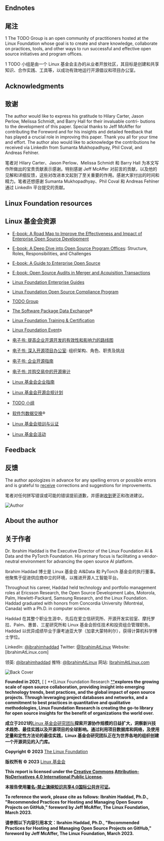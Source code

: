## Endnotes 
## 尾注

 1 The TODO Group is an open community of practitioners hosted at the Linux Foundation whose goal is to create and share knowledge, collaborate on practices, tools, and other ways to run successful and effective open source initiatives and program offices.

 1 TODO 小组是由一个 Linux 基金会主办的从业者开放社区，其目标是创建和共享知识、合作实践、工具等，以成功有效地运行开源倡议和项目办公室。

## Acknowledgments
## 致谢

 The author would like to express his gratitude to Hilary Carter, Jason Perlow, Melissa Schmidt, and Barry Hall for their invaluable contri- butions to the development of this paper. Special thanks to Jeff McAffer for contributing the Foreword and for his insights and detailed feedback that has played a crucial role in improving this paper. Thank you all for your time and effort. The author also would like to acknowledge the contributions he received via LinkedIn from Sumanta Mukhopadhyay, Phil Coval, and Andreas Fehlner.

 笔者对 Hilary Carter、Jason Perlow、Melissa Schmidt 和 Barry Hall 为本文写作所做出的宝贵贡献表示感谢。特别感谢 Jeff McAffer 对前言的贡献，以及他的见解和详细反馈，这些对改进本文起到了至关重要的作用。感谢大家付出的时间和精力。笔者还想感谢 Sumanta Mukhopadhyay、Phil Coval 和 Andreas Fehlner 通过 LinkedIn 平台提交的贡献。

## Linux Foundation resources
## Linux 基金会资源

- [E-book: A Road Map to Improve the Effectiveness and Impact of Enterprise Open Source Development](https://www.linuxfoundation.org/research/improving-enterprise-os-dev)

- [E-book: A Deep Dive into Open Source Program Offices](https://www.linuxfoundation.org/tools/a-deep-dive-into-open-source-program-offices/): Structure, Roles, Responsibilities, and Challenges

- [E-book: A Guide to Enterprise Open Source ](https://linuxfoundation.org/tools/guide-to-enterprise-open-source/)

- [E-book: Open Source Audits in Merger and Acquisition Transactions](https://www.linuxfoundation.org/resources/open-source-audits-merger-acquisition-transactions/)

- [Linux Foundation Enterprise Guides](https://www.linuxfoundation.org/resources/open-source-guides/)

- [Linux Foundation Open Source Compliance Program](https://compliance.linuxfoundation.org/)

- [TODO Group](http://todogroup.org/)

- [The Software Package Data Exchange](https://spdx.dev/)®

- [Linux Foundation Training & Certification](https://training.linuxfoundation.org/)

- [Linux Foundation Event](https://events.linuxfoundation.org/)s

- [电子书: 提高企业开源开发的有效性和影响力的路线图](https://www.linuxfoundation.org/research/improving-enterprise-os-dev)

- [电子书: 深入开源项目办公室](https://www.linuxfoundation.org/tools/a-deep-dive-into-open-source-program-offices/): 组织架构、角色、职责及挑战

- [电子书: 企业开源指南](https://linuxfoundation.org/tools/guide-to-enterprise-open-source/)

- [电子书: 并购交易中的开源审计](https://www.linuxfoundation.org/resources/open-source-audits-merger-acquisition-transactions/)

- [Linux 基金会企业指南](https://www.linuxfoundation.org/resources/open-source-guides/)

- [Linux 基金会开源合规计划](https://compliance.linuxfoundation.org/)

- [TODO 小组](http://todogroup.org/)

- [软件包数据交换](https://spdx.dev/)®

- [Linux 基金会培训与认证](https://training.linuxfoundation.org/)

- [Linux 基金会活动](https://events.linuxfoundation.org/)

## Feedback
## 反馈

 The author apologizes in advance for any spelling errors or possible errors and is grateful to [receive](https://www.ibrahimatlinux.com/collaboration/) corrections and suggestions for improvements.

 笔者对任何拼写错误或可能的错误提前道歉，并感谢[收到](https://www.ibrahimatlinux.com/collaboration/)更正和改进建议。

![Author](./images/author.png)

## About the author
## 关于作者

Dr. Ibrahim Haddad is the Executive Director of the Linux Foundation AI & Data and the PyTorch Foundation. His primary focus is facilitating a vendor-neutral environment for advancing the open source AI platform.

Ibrahim Haddad 博士是 Linux 基金会 AI&Data 和 PyTorch 基金会的执行董事。他聚焦于促进供应商中立的环境，以推进开源人工智能平台。

 Throughout his career, Haddad held technology and portfolio management roles at Ericsson Research, the Open Source Development Labs, Motorola, Palm, Hewlett-Packard, Samsung Research, and the Linux Foundation. Haddad graduated with honors from Concordia University (Montréal, Canada) with a Ph.D. in computer science.

 Haddad 在其整个职业生涯中，先后在爱立信研究所、开源开发实验室、摩托罗拉、Palm、惠普、三星研究所和 Linux 基金会担任技术和投资组合管理职务。Haddad 以优异成绩毕业于康考迪亚大学（加拿大蒙特利尔），获得计算机科学博士学位。

 LinkedIn: [\@ibrahimhaddad](https://www.linkedin.com/in/ibrahimhaddad/) Twitter: [\@IbrahimAtLinux](https://twitter.com/ibrahimatlinux) Website: [IbrahimAtLinux.com]

 领英: [\@ibrahimhaddad](https://www.linkedin.com/in/ibrahimhaddad/) 推特: [\@IbrahimAtLinux](https://twitter.com/ibrahimatlinux) 网站: [IbrahimAtLinux.com](https://IbrahimAtLinux.com)

![Back Cover](./images/back-cover.png) 

**Founded in 2021,** [ [ **[Linux Foundation Research [**](https://www.linuxfoundation.org/research/)**explores the growing scale of open source collaboration, providing insight into emerging technology trends, best practices, and the global impact of open source projects. Through leveraging project databases and networks, and a commitment to best practices in quantitative and qualitative methodologies, Linux Foundation Research is creating the go-to library for open source insights for the benefit of organizations the world over.**

**成立于2021的**[Linux 基金会研究团队](https://www.linuxfoundation.org/research/)**探索开源协作规模的日益扩大，洞察新兴技术趋势、最佳实践以及开源项目的全球影响。通过利用项目数据库和网络，及使用定量和定性方法论的最佳实践，Linux 基金会研究团队正在为世界各地的组织创建一个开源洞见的入门库。**

 **Copyright © 2023** [The Linux Foundation](https://www.linuxfoundation.org/)

 **版权所有 © 2023** [Linux 基金会](https://www.linuxfoundation.org/)

 **This report is licensed under the [Creative Commons](https://creativecommons.org/licenses/by-nd/4.0/) [Attribution-NoDerivatives 4.0 International Public License](https://creativecommons.org/licenses/by-nd/4.0/).**

  **本报告使用[署名-禁止演绎知识共享4.0国际公共许可证](https://creativecommons.org/licenses/by-nd/4.0/)。**

 **To reference the work, please cite as follows: Ibrahim Haddad, Ph.D., "Recommended Practices for Hosting and Managing Open Source Projects on GitHub," foreword by Jeff McAffer, The Linux Foundation, March 2023.**

 **请参照以下内容引用本文：Ibrahim Haddad, Ph.D., "Recommended Practices for Hosting and Managing Open Source Projects on GitHub," foreword by Jeff McAffer, The Linux Foundation, March 2023.**
